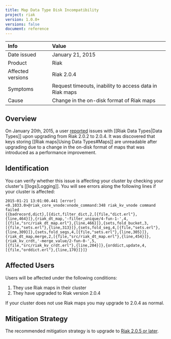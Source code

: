 ```yaml
---
title: Map Data Type Disk Incompatibility
project: riak
version: 1.0.0+
versions: false
document: reference
---
```


Info | Value
:----|:-----
Date issued | January 21, 2015
Product | Riak
Affected versions | Riak 2.0.4
Symptoms | Request timeouts, inability to access data in Riak maps
Cause | Change in the on-disk format of Riak maps

## Overview

On January 20th, 2015, a user
[reported](http://lists.basho.com/pipermail/riak-users_lists.basho.com/2015-January/016568.html)
issues with [[Riak Data Types|Data Types]] upon upgrading from Riak
2.0.2 to 2.0.4. It was discovered that keys storing [[Riak maps|Using
Data Types#Maps]] are unreadable after upgrading due to a change in the
on-disk format of maps that was introduced as a performance improvement.

## Identification

You can verify whether this issue is affecting your cluster by checking
your cluster's [[logs|Logging]]. You will see errors along the following
lines if your cluster is affected:

```
2015-01-21 13:01:00.441 [error]
<0.1033.0>@riak_core_vnode:vnode_command:348 riak_kv_vnode command
failed
{{badrecord,dict},[{dict,filter_dict,2,[{file,"dict.erl"},{line,464}]},{riak_dt_map,'-filter_unique/4-fun-1-',4,[{file,"src/riak_dt_map.erl"},{line,466}]},{sets,fold_bucket,3,[{file,"sets.erl"},{line,313}]},{sets,fold_seg,4,[{file,"sets.erl"},{line,309}]},{sets,fold_segs,4,[{file,"sets.erl"},{line,305}]},{riak_dt_map,merge,2,[{file,"src/riak_dt_map.erl"},{line,454}]},{riak_kv_crdt,'-merge_value/2-fun-0-',5,[{file,"src/riak_kv_crdt.erl"},{line,204}]},{orddict,update,4,[{file,"orddict.erl"},{line,170}]}]}
```

## Affected Users

Users will be affected under the following conditions:
1. They use Riak maps in their cluster
1. They have upgraded to Riak version 2.0.4

If your cluster does not use Riak maps you may upgrade to 2.0.4 as
normal.

## Mitigation Strategy

The recommended mitigation strategy is to upgrade to [Riak 2.0.5 or
later](http://docs.basho.com/riak/latest/downloads/).
